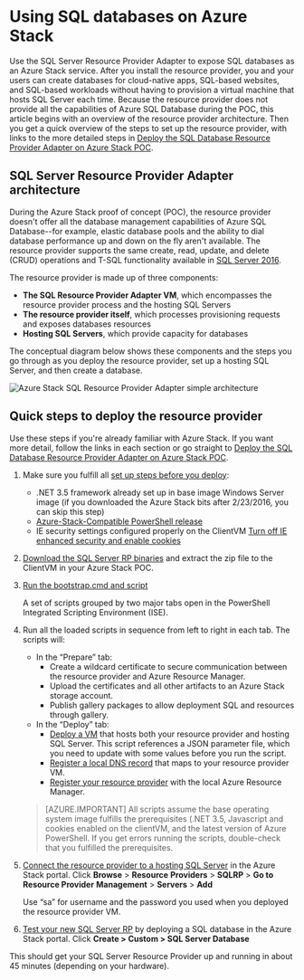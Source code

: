 <properties
	pageTitle="Add a SQL Server resource provider to Azure Stack"
	description="Add a SQL Server resource provider to Azure Stack"
	services="azure-stack"
	documentationCenter=""
	authors="Dumagar"
	manager="bradleyb"
	editor=""/>

<tags
	ms.service="multiple"
	ms.workload="na"
	ms.tgt_pltfrm="na"
	ms.devlang="na"
	ms.topic="article"
	ms.date="04/20/2016"
	ms.author="dumagar"/>

# Using SQL databases on Azure Stack

Use the SQL Server Resource Provider Adapter to expose SQL databases as an Azure Stack service. After you install the resource provider, you and your users can create databases for cloud-native apps, SQL-based websites, and SQL-based workloads without having to provision a virtual machine that hosts SQL Server each time. Because the resource provider does not provide all the capabilities of Azure SQL Database during the POC, this article begins with an overview of the resource provider architecture. Then you get a quick overview of the steps to set up the resource provider, with links to the more detailed steps in [Deploy the SQL Database Resource Provider Adapter on Azure Stack POC](azure-stack-sql-rp-deploy-long.md).

## SQL Server Resource Provider Adapter architecture
During the Azure Stack proof of concept (POC), the resource provider doesn't offer all the database management capabilities of Azure SQL Database--for example, elastic database pools and the ability to dial database performance up and down on the fly aren't available. The resource provider supports the same create, read, update, and delete (CRUD) operations and T-SQL functionality available in [SQL Server 2016](https://msdn.microsoft.com/library/ms130214.aspx).

The resource provider is made up of three components:

- **The SQL Resource Provider Adapter VM**, which encompasses the resource provider process and the hosting SQL Servers
- **The resource provider itself**, which processes provisioning requests and exposes databases resources
- **Hosting SQL Servers**, which provide capacity for databases

The conceptual diagram below shows these components and the steps you go through as you deploy the resource provider, set up a hosting SQL Server, and then create a database.

![Azure Stack SQL Resource Provider Adapter simple architecture](./media/azure-stack-sql-rp-deploy-short/sqlrparch.png)

## Quick steps to deploy the resource provider
Use these steps if you're already familiar with Azure Stack. If you want more detail, follow the links in each section or go straight to [Deploy the SQL Database Resource Provider Adapter on Azure Stack POC](azure-stack-sql-rp-deploy-long.md).

1.  Make sure you fulfill all [set up steps before you deploy](azure-stack-sql-rp-deploy-long.md#set-up-steps-before-you-deploy):

    - .NET 3.5 framework already set up in base image Windows Server image (if you downloaded the Azure Stack bits after 2/23/2016, you can skip this step)
    - [Azure-Stack-Compatible PowerShell release](http://aka.ms/azStackPsh)
    - IE security settings configured properly on the ClientVM [Turn off IE enhanced security and enable cookies](azure-stack-sql-rp-deploy-long.md#Turn-off-IE-enhanced-security-and-enable-cookies)

2. [Download the SQL Server RP binaries](http://aka.ms/massqlrprfrsh) and extract the zip file to the ClientVM in your Azure Stack POC.

3. [Run the bootstrap.cmd and script](azure-stack-sql-rp-deploy-long.md#Bootstrap-the-resource-provider-deployment-PowerShell-and-Prepare-for-deployment)

   A set of scripts grouped by two major tabs open in the PowerShell Integrated Scripting Environment (ISE).

4. Run all the loaded scripts in sequence from left to right in each tab. The scripts will:
    - In the “Prepare” tab:
        - Create a wildcard certificate to secure communication between the resource provider and Azure Resource Manager.
        - Upload the certificates and all other artifacts to an Azure Stack storage account.
        - Publish gallery packages to allow deployment SQL and resources through gallery.
    - In the “Deploy” tab:
        - [Deploy a VM](azure-stack-sql-rp-deploy-long.md#Deploy-your-SQL-RP-Resource-Provider-VM) that hosts both your resource provider and hosting SQL Server. This script references a JSON parameter file, which you need to update with some values before you run the script.
        - [Register a local DNS record](azure-stack-sql-rp-deploy-long.md#Update-the-local-DNS) that maps to your resource provider VM.
        - [Register your resource provider](azure-stack-sql-rp-deploy-long.md#Register-the-SQL-RP-Resource-Provider) with the local Azure Resource Manager.

    > [AZURE.IMPORTANT] All scripts assume the base operating system image fulfills the prerequisites (.NET 3.5, Javascript and cookies enabled on the clientVM, and the latest version of Azure PowerShell. If you get errors running the scripts, double-check that you fulfilled the prerequisites.

5. [Connect the resource provider to a hosting SQL Server](#Provide-capacity-to-your-SQL-Resource-Provider-by-connecting-it-to-a-hosting-SQL-server) in the Azure Stack portal. Click **Browse** &gt; **Resource** **Providers** &gt; **SQLRP** &gt; **Go to Resource Provider** **Management** &gt; **Servers** &gt; **Add**

    Use “sa” for username and the password you used when you deployed the resource provider VM.

6. [Test your new SQL Server RP](/azure-stack-sql-rp-deploy-long.md#test-your-deployment-create-your-first-sql-database) by deploying a SQL database in the Azure Stack portal. Click **Create &gt; Custom &gt; SQL Server Database**

This should get your SQL Server Resource Provider up and running in about 45 minutes (depending on your hardware).
